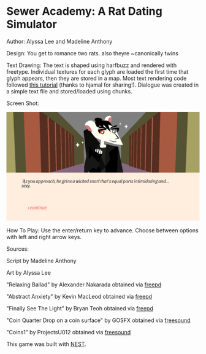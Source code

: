 # Sewer Academy: A Rat Dating Simulator

Author: Alyssa Lee and Madeline Anthony

Design: You get to romance two rats. also theyre ~canonically twins

Text Drawing: The text is shaped using harfbuzz and rendered with freetype. Individual textures for each glyph are loaded the first time that glyph appears, then they are stored in a map. Most text rendering code followed [this tutorial](https://learnopengl.com/In-Practice/Text-Rendering) (thanks to hjamal for sharing!). Dialogue was created in a simple text file and stored/loaded using chunks. 

Screen Shot:

![Screen Shot](screenshot.png)

How To Play:
Use the enter/return key to advance. Choose between options with left and right arrow keys. 

Sources: 

Script by Madeline Anthony

Art by Alyssa Lee

"Relaxing Ballad" by Alexander Nakarada obtained via [freepd](https://freepd.com/upbeat.php)

"Abstract Anxiety" by Kevin MacLeod obtained via [freepd](https://freepd.com/electronic.php)

"Finally See The Light" by Bryan Teoh obtained via [freepd](https://freepd.com/misc.php)

"Coin Quarter Drop on a coin surface" by GOSFX obtained via [freesound](https://freesound.org/people/GOSFX/sounds/323403/)

"Coins1" by ProjectsU012 obtained via [freesound](https://freesound.org/people/ProjectsU012/sounds/341695/)

This game was built with [NEST](NEST.md).

